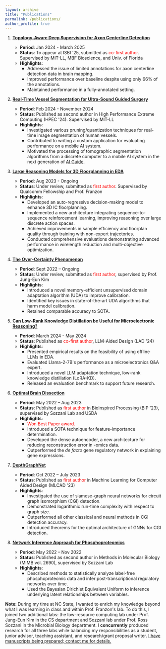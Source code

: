 ```yaml
---
layout: archive
title: "Publications"
permalink: /publications/
author_profile: true
---
```


1. **[Topology-Aware Deep Supervision for Axon Centerline Detection](null)**
   - **Period**: Jan 2024 - March 2025
   - **Status**: To appear at ISBI '25, submitted as <span style="color:red;">co-first author</span>. Supervised by MIT-LL, MBF Bioscience, and Univ. of Florida
   - **Highlights**:
     - Addressed the issue of limited annotations for axon centerline detection data in brain mapping.
     - Improved performance over baseline despite using only 66% of the annotations.
     - Maintained performance in a fully-annotated setting.


2. **[Real-Time Vessel Segmentation for Ultra-Sound Guided Surgery](null)**
   - **Period**: Feb 2024 - November 2024
   - **Status**: Published as second author in High Performance Extreme Computing (HPEC '24). Supervised by MIT-LL
   - **Highlights**:
     - Investigated various pruning/quantization techniques for real-time image segmentation of human vessels.
     - Contributed to writing a custom application for evaluating performance on a mobile AI system.
     - Motivated the processing of tomographic segmentation algorithms from a discrete computer to a mobile AI system in the next generation of [AI Guide](https://www.ll.mit.edu/sites/default/files/other/doc/2023-02/TVO_Technology_Highlight_15_AIGUIDE.pdf).

3. **[Large Reasoning Models for 3D Floorplanning in EDA](https://arxiv.org/pdf/2406.10538)**
   - **Period**: Aug 2023 - Ongoing
   - **Status**: Under review, submitted as <span style="color:red;">first author</span>. Supervised by Qualcomm Fellowship and Prof. Franzon
   - **Highlights**:
     - Developed an auto-regressive decision-making model to enhance 3D IC floorplanning.
     - Implemented a new architecture integrating sequence-to-sequence reinforcement learning, improving reasoning over large discrete action spaces.
     - Achieved improvements in sample efficiency and floorplan quality through training with non-expert trajectories.
     - Conducted comprehensive evaluations demonstrating advanced performance in wirelength reduction and multi-objective optimization.

4. **[The Over-Certainty Phenomenon](https://arxiv.org/abs/2404.16168)**
   - **Period**: Sept 2022 – Ongoing
   - **Status**: Under review, submitted as <span style="color:red;">first author</span>, supervised by Prof. Jung-Eun Kim
   - **Highlights**:
     - Introduced a novel memory-efficient unsupervised domain adaptation algorithm (UDA) to improve calibration.
     - Identified key issues in state-of-the-art UDA algorithms that harm model calibration.
     - Retained comparable accuracy to SOTA.

5. **[Can Low-Rank Knowledge Distillation be Useful for Microelectronic Reasoning?](https://arxiv.org/abs/2406.13808)**
   - **Period**: March 2024 - May 2024
   - **Status**: Published as <span style="color:red;">co-first author</span>, LLM-Aided Design (LAD '24)
   - **Highlights**:
     - Presented empirical results on the feasibility of using offline LLMs in EDA.
     - Evaluated Llama-2-7B's performance as a microelectronics Q&A expert.
     - Introduced a novel LLM adaptation technique, low-rank knowledge distillation (LoRA-KD).
     - Released an evaluation benchmark to support future research.

6. **[Optimal Brain Dissection](https://ieeexplore.ieee.org/document/10379275)**
   - **Period**: May 2022 – Aug 2023
   - **Status**: Published as <span style="color:red;">first author</span> in BioInspired Processing (BIP '23), supervised by Sozzani Lab and USDA
   - **Highlights**:
     - <span style="color:red;">Won Best Paper award.</span>
     - Introduced a SOTA technique for feature-importance determination.
     - Developed the dense autoencoder, a new architecture for reducing reconstruction error in -omics data.
     - Outperformed the *de facto* gene regulatory network in explaining gene expressions.

7. **[DepthGraphNet](https://ieeexplore.ieee.org/abstract/document/10299839)**
   - **Period**: Oct 2022 – July 2023
   - **Status**: Published as <span style="color:red;">first author</span> in Machine Learning for Computer Aided Design (MLCAD '23)
   - **Highlights**:
     - Investigated the use of siamese-graph neural networks for circuit graph isomorphism (CGI) detection.
     - Demonstrated logarithmic run-time complexity with respect to graph size.
     - Outperformed all other classical and neural methods in CGI detection accuracy.
     - Introduced theorems for the optimal architecture of GNNs for CGI detection.

8. **[Network Inference Approach for Phosphoproteomics](https://link.springer.com/protocol/10.1007/978-1-0716-3327-4_27)**
   - **Period**: May 2022 – Nov 2022
   - **Status**: Published as second author in Methods in Molecular Biology (MIMB vol. 2690), supervised by Sozzani Lab
   - **Highlights**:
     - Described methods to statistically analyze label-free phosphoproteomic data and infer post-transcriptional regulatory networks over time.
     - Used the Bayesian Dirichlet Equivalent Uniform to inference underlying latent relationships between variables.

**Note**: During my time at NC State, I wanted to enrich my knowledge beyond what I was learning in class and within Prof. Franzon's lab. To do this, I joined two additional labs: the low-resource computing lab under Prof. Jung-Eun Kim in the CS department and Sozzani lab under Prof. Ross Sozzani in the Microbial Biology department. I **concurrently** produced research for all three labs while balancing my responsibilities as a student, junior advisor, teaching assistant, and research/grant proposal writer. <u>I have manuscripts being prepared; contact me for details.</u>
